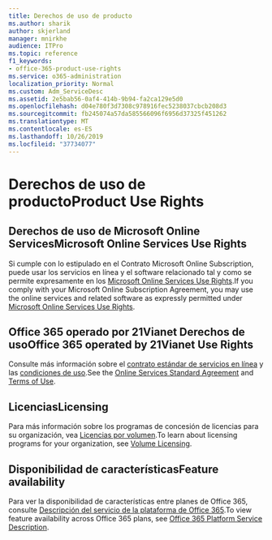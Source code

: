 ```yaml
---
title: Derechos de uso de producto
ms.author: sharik
author: skjerland
manager: mnirkhe
audience: ITPro
ms.topic: reference
f1_keywords:
- office-365-product-use-rights
ms.service: o365-administration
localization_priority: Normal
ms.custom: Adm_ServiceDesc
ms.assetid: 2e5bab56-0af4-414b-9b94-fa2ca129e5d0
ms.openlocfilehash: d04e780f3d7308c978916fec5238037cbcb208d3
ms.sourcegitcommit: fb245074a57da585566096f6956d37325f451262
ms.translationtype: MT
ms.contentlocale: es-ES
ms.lasthandoff: 10/26/2019
ms.locfileid: "37734077"
---
```

# <a name="product-use-rights"></a><span data-ttu-id="01ba6-102">Derechos de uso de producto</span><span class="sxs-lookup"><span data-stu-id="01ba6-102">Product Use Rights</span></span>

## <a name="microsoft-online-services-use-rights"></a><span data-ttu-id="01ba6-103">Derechos de uso de Microsoft Online Services</span><span class="sxs-lookup"><span data-stu-id="01ba6-103">Microsoft Online Services Use Rights</span></span>

<span data-ttu-id="01ba6-104">Si cumple con lo estipulado en el Contrato Microsoft Online Subscription, puede usar los servicios en línea y el software relacionado tal y como se permite expresamente en los [Microsoft Online Services Use Rights](https://www.microsoftvolumelicensing.com/DocumentSearch.aspx?Mode=3&DocumentTypeId=37&ShowArchived=true).</span><span class="sxs-lookup"><span data-stu-id="01ba6-104">If you comply with your Microsoft Online Subscription Agreement, you may use the online services and related software as expressly permitted under [Microsoft Online Services Use Rights](https://www.microsoftvolumelicensing.com/DocumentSearch.aspx?Mode=3&DocumentTypeId=37&ShowArchived=true).</span></span>
  
## <a name="office-365-operated-by-21vianet-use-rights"></a><span data-ttu-id="01ba6-105">Office 365 operado por 21Vianet Derechos de uso</span><span class="sxs-lookup"><span data-stu-id="01ba6-105">Office 365 operated by 21Vianet Use Rights</span></span>

<span data-ttu-id="01ba6-106">Consulte más información sobre el [contrato estándar de servicios en línea](https://www.21vbluecloud.com/office365/O365-AgreeWebDir/) y las [condiciones de uso](https://www.21vbluecloud.com/office365/O365-TOU/).</span><span class="sxs-lookup"><span data-stu-id="01ba6-106">See the [Online Services Standard Agreement](https://www.21vbluecloud.com/office365/O365-AgreeWebDir/) and [Terms of Use](https://www.21vbluecloud.com/office365/O365-TOU/).</span></span>
  
## <a name="licensing"></a><span data-ttu-id="01ba6-107">Licencias</span><span class="sxs-lookup"><span data-stu-id="01ba6-107">Licensing</span></span>

<span data-ttu-id="01ba6-108">Para más información sobre los programas de concesión de licencias para su organización, vea [Licencias por volumen](https://go.microsoft.com/fwlink/?LinkId=393693).</span><span class="sxs-lookup"><span data-stu-id="01ba6-108">To learn about licensing programs for your organization, see [Volume Licensing](https://go.microsoft.com/fwlink/?LinkId=393693).</span></span>
  
## <a name="feature-availability"></a><span data-ttu-id="01ba6-109">Disponibilidad de características</span><span class="sxs-lookup"><span data-stu-id="01ba6-109">Feature availability</span></span>

<span data-ttu-id="01ba6-110">Para ver la disponibilidad de características entre planes de Office 365, consulte [Descripción del servicio de la plataforma de Office 365](office-365-platform-service-description.md).</span><span class="sxs-lookup"><span data-stu-id="01ba6-110">To view feature availability across Office 365 plans, see [Office 365 Platform Service Description](office-365-platform-service-description.md).</span></span>
  

